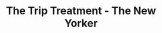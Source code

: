 ---
categories: all_articles articles
provider_display: "www.newyorker.com"
provider_name: "www.newyorker.com"
favicon_url: http://www.newyorker.com/wp-content/assets/dist/img/icon/favicon.ico
title: "The Trip Treatment - The New Yorker"
published: 2015-02-05
source: http://www.newyorker.com/magazine/2015/02/09/trip-treatment
thumbnail: http://www.newyorker.com/wp-content/uploads/2015/02/150209_r26094-1200-630-28135147.jpg
---